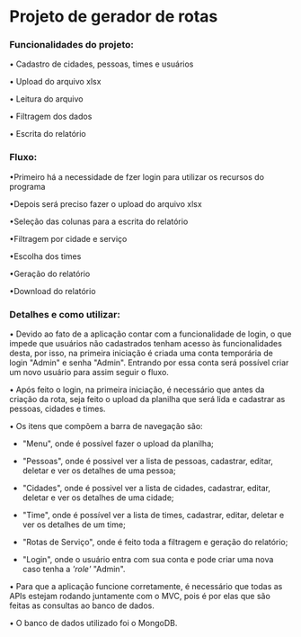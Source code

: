 # Projeto de gerador de rotas

### Funcionalidades do projeto:


• Cadastro de cidades, pessoas, times e usuários

• Upload do arquivo xlsx

• Leitura do arquivo

• Filtragem dos dados

• Escrita do relatório

### Fluxo:


•Primeiro há a necessidade de fzer login para utilizar os recursos do programa

•Depois será preciso fazer o upload do arquivo xlsx

•Seleção das colunas para a escrita do relatório

•Filtragem por cidade e serviço

•Escolha dos times

•Geração do relatório

•Download do relatório

### Detalhes e como utilizar:


• Devido ao fato de a aplicação contar com a funcionalidade de login, o que impede que usuários não cadastrados tenham acesso às funcionalidades desta, por isso, na primeira iniciação é criada uma conta temporária de login "Admin" e senha "Admin". Entrando por essa conta será possível criar um novo usuário para assim seguir o fluxo.


• Após feito o login, na primeira iniciação, é necessário que antes da criação da rota, seja feito o upload da planilha que será lida e cadastrar as pessoas, cidades e times.


• Os itens que compõem a barra de navegação são: 

- "Menu", onde é possível fazer o upload da planilha;

- "Pessoas", onde é possivel ver a lista de pessoas, cadastrar, editar, deletar e ver os detalhes de uma pessoa;

- "Cidades", onde é possivel ver a lista de cidades, cadastrar, editar, deletar e ver os detalhes de uma cidade;

- "Time", onde é possível ver a lista de times, cadastrar, editar, deletar e ver os detalhes de um time;

- "Rotas de Serviço", onde é feito toda a filtragem e geração do relatório;

- "Login", onde o usuário entra com sua conta e pode criar uma nova caso tenha a *'role'* "Admin".

• Para que a aplicação funcione corretamente, é necessário que todas as APIs estejam rodando juntamente com o MVC, pois é por elas que são feitas as consultas ao banco de dados.

• O banco de dados utilizado foi o MongoDB.


